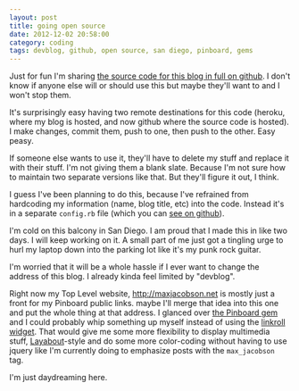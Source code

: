 ```yaml
---
layout: post
title: going open source
date: 2012-12-02 20:58:00
category: coding
tags: devblog, github, open source, san diego, pinboard, gems
---
```


Just for fun I'm sharing [the source code for this blog in full on github](https://github.com/maxjacobson/beefsteak). I don't know if anyone else will or should use this but maybe they'll want to and I won't stop them.

It's surprisingly easy having two remote destinations for this code (heroku, where my blog is hosted, and now github where the source code is hosted). I make changes, commit them, push to one, then push to the other. Easy peasy.

If someone else wants to use it, they'll have to delete my stuff and replace it with their stuff. I'm not giving them a blank slate. Because I'm not sure how to maintain two separate versions like that. But they'll figure it out, I think.

I guess I've been planning to do this, because I've refrained from hardcoding my information (name, blog title, etc) into the code. Instead it's in a separate `config.rb` file (which you can [see on github](https://github.com/maxjacobson/beefsteak/blob/master/config.rb)).

I'm cold on this balcony in San Diego. I am proud that I made this in like two days. I will keep working on it. A small part of me just got a tingling urge to hurl my laptop down into the parking lot like it's my punk rock guitar.

I'm worried that it will be a whole hassle if I ever want to change the address of this blog. I already kinda feel limited by "devblog".

Right now my Top Level website, <http://maxjacobson.net> is mostly just a front for my Pinboard public links. maybe I'll merge that idea into this one and put the whole thing at that address. I glanced over [the Pinboard gem](https://rubygems.org/gems/pinboard) and I could probably whip something up myself instead of using the [linkroll widget](http://pinboard.in/resources/linkroll). That would give me some more flexibility to display multimedia stuff, [Layabout](http://layabout.maxjacobson.net)-style and do some more color-coding without having to use jquery like I'm currently doing to emphasize posts with the `max_jacobson` tag.

I'm just daydreaming here.